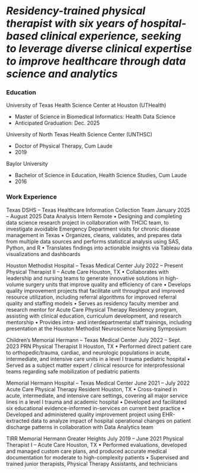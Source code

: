 # _Residency-trained physical therapist with six years of hospital-based clinical experience, seeking to leverage diverse clinical expertise to improve healthcare through data science and analytics_

### Education
University of Texas Health Science Center at Houston (UTHealth) 
- Master of Science in Biomedical Informatics: Health Data Science
- Anticipated Graduation: Dec. 2025

University of North Texas Health Science Center (UNTHSC)
- Doctor of Physical Therapy, Cum Laude
- 2019

Baylor University
- Bachelor of Science in Education, Health Science Studies, Cum Laude
- 2016


### Work Experience
Texas DSHS – Texas Healthcare Information Collection Team 	          	        January 2025 – August 2025
Data Analysis Intern 										 Remote
•	Designing and completing data science research project in collaboration with THCIC team, to investigate avoidable Emergency Department visits for chronic disease management in Texas
•	Organizes, cleans, validates, and prepares data from multiple data sources and performs statistical analysis using SAS, Python, and R
•	Translates findings into actionable insights via Tableau data visualizations and dashboards

Houston Methodist Hospital – Texas Medical Center				         July 2022 – Present 
Physical Therapist II – Acute Care 							      Houston, TX
•	Collaborates with leadership and nursing teams to generate innovative solutions in high-volume surgery units that improve quality and efficiency of care
•	Develops quality improvement projects that facilitate unit throughput and improved resource utilization, including referral algorithms for improved referral quality and staffing models
•	Serves as residency faculty member and research mentor for Acute Care Physical Therapy Residency program, assisting with clinical education, curriculum development, and research mentorship
•	Provides intra- and interdepartmental staff trainings, including presentation at the Houston Methodist Neuroscience Nursing Symposium

Children’s Memorial Hermann – Texas Medical Center				    July 2022 – Sept. 2023
PRN Physical Therapist II								      Houston, TX
•	Performed direct patient care to orthopedic/trauma, cardiac, and neurologic populations in acute, intermediate, and intensive care units in a level I trauma pediatric hospital
•	Served as a subject matter expert / clinical resource for interprofessional teams regarding safe mobilization of pediatric patients

Memorial Hermann Hospital – Texas Medical Center				     June 2021 – July 2022
Acute Care Physical Therapy Resident					          	   	      Houston, TX
•	Cross-trained in acute, intermediate, and intensive care settings, covering all major service lines in a level I trauma  and academic hospital 
•	Developed and facilitated six educational evidence-informed in-services on current best practice
•	Developed and administered quality improvement project using EHR-extracted data to analyze impact of hospital operational changes on patient discharge patterns in collaboration with Data Analytics team

TIRR Memorial Hermann Greater Heights 					     July 2019 – June 2021
Physical Therapist I – Acute Care					          		      Houston, TX
•	Performed evaluations, developed and managed custom care plans, and produced accurate medical documentation for moderate to high-complexity patients
•	Supervised and trained junior therapists, Physical Therapy Assistants, and technicians
